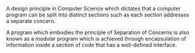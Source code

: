 A design principle in Computer Science which dictates that a computer program can be split into distinct sections such as each section addresses a separate concern.

A program which embodies the principle of Separation of Concerns is also known as a modular program which is achieved through encapsulation  of information inside a section of code that has a well-defined interface.